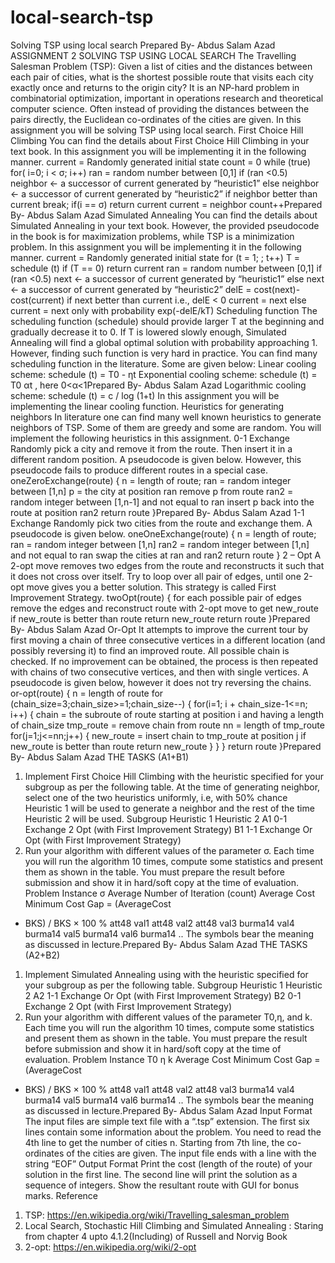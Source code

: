 # local-search-tsp
Solving TSP using local search
Prepared By- Abdus Salam Azad
ASSIGNMENT 2
SOLVING TSP USING LOCAL SEARCH
The Travelling Salesman Problem (TSP): Given a list of
cities and the distances between each pair of cities, what
is the shortest possible route that visits each city exactly
once and returns to the origin city? It is an NP-hard
problem in combinatorial optimization, important in
operations research and theoretical computer science. Often
instead of providing the distances between the pairs
directly, the Euclidean co-ordinates of the cities are
given.
In this assignment you will be solving TSP using local
search.
First Choice Hill Climbing
You can find the details about First Choice Hill Climbing in
your text book. In this assignment you will be implementing
it in the following manner.
current = Randomly generated initial state
count = 0
while (true)
for( i=0; i < σ; i++)
ran = random number between [0,1]
if (ran <0.5)
neighbor <- a successor of current generated
by “heuristic1”
else
neighbor <- a successor of current generated
by “heuristic2”
if neighbor better than current
break;
if(i == σ)
return current
current = neighbor
count++Prepared By- Abdus Salam Azad
Simulated Annealing
You can find the details about Simulated Annealing in
your text book. However, the provided pseudocode in the book
is for maximization problems, while TSP is a minimization
problem. In this assignment you will be implementing it in
the following manner.
current = Randomly generated initial state
for (t = 1; ; t++)
T = schedule (t)
if (T == 0) return current
ran = random number between [0,1]
if (ran <0.5)
next <- a successor of current generated
by “heuristic1”
else
next <- a successor of current generated
by “heuristic2”
delE = cost(next)-cost(current)
if next better than current i.e., delE < 0
current = next
else
current = next only with probability exp(-delE/kT)
Scheduling function
The scheduling function (schedule) should provide larger T at
the beginning and gradually decrease it to 0. If T is
lowered slowly enough, Simulated Annealing will find a
global optimal solution with probability approaching 1.
However, finding such function is very hard in practice.
You can find many scheduling function in the literature.
Some are given below:
Linear cooling scheme: schedule (t) = T0 - ηt
Exponential cooling scheme: schedule (t) = T0 αt , here 0<α<1Prepared By- Abdus Salam Azad
Logarithmic cooling scheme: schedule (t) = c / log (1+t)
In this assignment you will be implementing the linear
cooling function.
Heuristics for generating neighbors
In literature one can find many well known heuristics to
generate neighbors of TSP. Some of them are greedy and some
are random. You will implement the following heuristics in
this assignment.
0-1 Exchange
Randomly pick a city and remove it from the route. Then
insert it in a different random position. A pseudocode is
given below. However, this pseudocode fails to produce
different routes in a special case.
oneZeroExchange(route)
{
n = length of route;
ran = random integer between [1,n]
p = the city at position ran
remove p from route
ran2 = random integer between [1,n-1] and not equal to ran
insert p back into the route at position ran2
return route
}Prepared By- Abdus Salam Azad
1-1 Exchange
Randomly pick two cities from the route and exchange them. A
pseudocode is given below.
oneOneExchange(route)
{
n = length of route;
ran = random integer between [1,n]
ran2 = random integer between [1,n] and not equal to ran
swap the cities at ran and ran2
return route
}
2 – Opt
A 2-opt move removes two edges from the route and
reconstructs it such that it does not cross over itself. Try
to loop over all pair of edges, until one 2-opt move gives
you a better solution. This strategy is called First
Improvement Strategy.
twoOpt(route)
{
for each possible pair of edges
remove the edges and reconstruct route with
2-opt move to get new_route
if new_route is better than route
return new_route
return route
}Prepared By- Abdus Salam Azad
Or-Opt
It attempts to improve the current tour by first moving a
chain of three consecutive vertices in a different location
(and possibly reversing it) to find an improved route. All
possible chain is checked. If no improvement can be
obtained, the process is then repeated with chains of two
consecutive vertices, and then with single vertices. A
pseudocode is given below, however it does not try reversing
the chains.
or-opt(route)
{
n = length of route
for (chain_size=3;chain_size>=1;chain_size--)
{
for(i=1; i + chain_size-1<=n; i++)
{
chain = the subroute of route starting at
position i and having a length of chain_size
tmp_route = remove chain from route
nn = length of tmp_route
for(j=1;j<=nn;j++)
{
new_route = insert chain to tmp_route
at position j
if new_route is better than route
return new_route
}
}
}
return route
}Prepared By- Abdus Salam Azad
THE TASKS (A1+B1)
1) Implement First Choice Hill Climbing with the heuristic
specified for your subgroup as per the following table. At
the time of generating neighbor, select one of the two
heuristics uniformly, i.e, with 50% chance Heuristic 1 will
be used to generate a neighbor and the rest of the time
Heuristic 2 will be used.
Subgroup Heuristic 1 Heuristic 2
A1 0-1 Exchange 2 Opt (with First
Improvement
Strategy)
B1 1-1 Exchange Or Opt (with First
Improvement
Strategy)
2) Run your algorithm with different values of the parameter
σ. Each time you will run the algorithm 10 times, compute
some statistics and present them as shown in the table. You
must prepare the result before submission and show it in
hard/soft copy at the time of evaluation.
Problem
Instance
σ Average
Number of
Iteration
(count)
Average
Cost
Minimum
Cost
Gap =
(AverageCost
- BKS) / BKS
× 100 %
att48 val1
att48 val2
att48 val3
burma14 val4
burma14 val5
burma14 val6
burma14 ..
The symbols bear the meaning as discussed in lecture.Prepared By- Abdus Salam Azad
THE TASKS (A2+B2)
1) Implement Simulated Annealing using with the heuristic
specified for your subgroup as per the following table.
Subgroup Heuristic 1 Heuristic 2
A2 1-1 Exchange Or Opt (with First
Improvement
Strategy)
B2 0-1 Exchange 2 Opt (with First
Improvement
Strategy)
2) Run your algorithm with different values of the parameter
T0,η, and k. Each time you will run the algorithm 10 times,
compute some statistics and present them as shown in the
table. You must prepare the result before submission and
show it in hard/soft copy at the time of evaluation.
Problem
Instance
T0 η k Average
Cost
Minimum
Cost
Gap =
(AverageCost
- BKS) / BKS
× 100 %
att48 val1
att48 val2
att48 val3
burma14 val4
burma14 val5
burma14 val6
burma14 ..
The symbols bear the meaning as discussed in lecture.Prepared By- Abdus Salam Azad
Input Format
The input files are simple text file with a “.tsp”
extension. The first six lines contain some information
about the problem. You need to read the 4th line to get the
number of cities n. Starting from 7th line, the co-ordinates
of the cities are given. The input file ends with a line
with the string “EOF”
Output Format
Print the cost (length of the route) of your solution in the
first line. The second line will print the solution as a
sequence of integers. Show the resultant route with GUI for
bonus marks.
Reference
1) TSP:
https://en.wikipedia.org/wiki/Travelling_salesman_problem
2) Local Search, Stochastic Hill Climbing and Simulated
Annealing :
Staring from chapter 4 upto 4.1.2(Including) of Russell and
Norvig Book
3) 2-opt: https://en.wikipedia.org/wiki/2-opt
